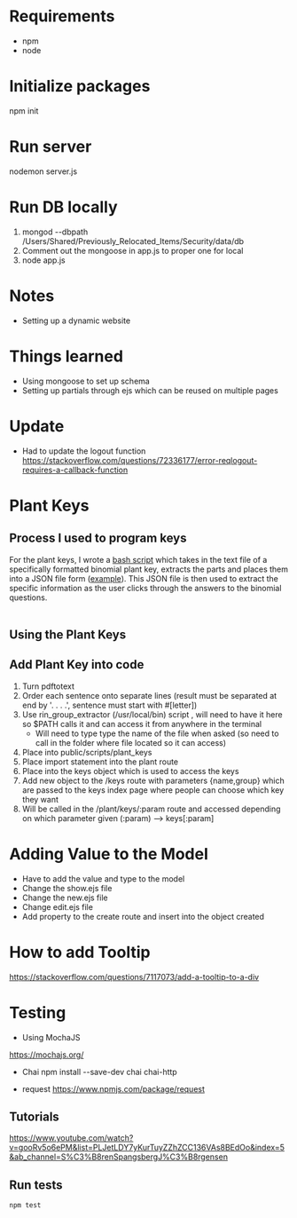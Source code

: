 # Requirements
- npm
- node

# Initialize packages
npm init

# Run server
nodemon server.js

# Run DB locally
1) mongod --dbpath /Users/Shared/Previously_Relocated_Items/Security/data/db
2) Comment out the mongoose in app.js to proper one for local
3) node app.js

# Notes
- Setting up a dynamic website

# Things learned
- Using mongoose to set up schema
- Setting up partials through ejs which can be reused on multiple pages

# Update
- Had to update the logout function
https://stackoverflow.com/questions/72336177/error-reqlogout-requires-a-callback-function 

# Plant Keys

## Process I used to program keys
For the plant keys, I wrote a [bash script](/public/other/rin_group_extractor.sh) which takes in the text file 
of a specifically formatted binomial plant key, extracts the parts and places them into a 
JSON file form ([example](/public/scripts/plant_keys/aquatic.json)). This JSON file is then used to extract the specific information as the user 
clicks through the answers to the binomial questions. <br><br>

## Using the Plant Keys

## Add Plant Key into code
1) Turn pdftotext
2) Order each sentence onto separate lines (result must be separated at end by '. . . .', sentence must start with #[letter])
3) Use rin_group_extractor (/usr/local/bin) script , will need to have it here so $PATH calls it and can access it from anywhere in the terminal
    - Will need to type type the name of the file when asked (so need to call in the folder where file located so it can access)
4) Place into public/scripts/plant_keys
5) Place import statement into the plant route
6) Place into the keys object which is used to access the keys
7) Add new object to the /keys route with parameters {name,group} which are passed to the keys index page where people can choose which key they want
8) Will be called in the /plant/keys/:param route and accessed depending on which parameter given (:param) --> keys[:param]

# Adding Value to the Model
- Have to add the value and type to the model
- Change the show.ejs file
- Change the new.ejs file
- Change edit.ejs file
- Add property to the create route and insert into the object created

# How to add Tooltip
https://stackoverflow.com/questions/7117073/add-a-tooltip-to-a-div

# Testing
- Using MochaJS

https://mochajs.org/

- Chai
npm install --save-dev chai chai-http

- request
https://www.npmjs.com/package/request 

## Tutorials
https://www.youtube.com/watch?v=gooRv5o6ePM&list=PLJetLDY7yKurTuyZZhZCC136VAs8BEdOo&index=5&ab_channel=S%C3%B8renSpangsbergJ%C3%B8rgensen 

## Run tests
```npm test```